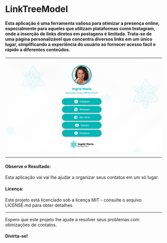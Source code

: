 <h1>LinkTreeModel</h1>
<h4>
    Esta aplicação é uma ferramenta valiosa para otimizar a presença online, especialmente para aqueles que utilizam plataformas como Instagram, onde a inserção de links diretos em postagens é limitada. Trata-se de uma página personalizável que concentra diversos links em um único lugar, simplificando a experiência do usuário ao fornecer acesso fácil e rápido a diferentes conteúdos.
</h4>
<hr/>
<img src="./images/thumb.jpg">

<hr/>

<h4>Observe o Resultado:</h4>
<p>Esta aplicação vai vai lhe ajudar a organizar seus contatos em um só lugar.</p>

<h4>Licença:</h4>
<p>Este projeto está licenciado sob a licença MIT - consulte o arquivo LICENSE.md para obter detalhes.</p>

<hr/>

<p>
    Espero que este projeto lhe ajude a resolver seus problemas com otimizações de contatos.
</p>


<h4>Divirta-se!</h4>
